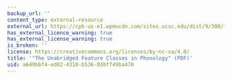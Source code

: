 ```yaml
---
backup_url: ''
content_type: external-resource
external_url: https://cpb-us-e1.wpmucdn.com/sites.ucsc.edu/dist/9/300/files/2015/10/unbridged_feature_classes.pdf
has_external_licence_warning: true
has_external_license_warning: true
is_broken: ''
license: https://creativecommons.org/licenses/by-nc-sa/4.0/
title: '"The Unabridged Feature Classes in Phonology" (PDF)'
uid: a649bbf4-ed82-4310-b536-03bff49ba470
---
```

